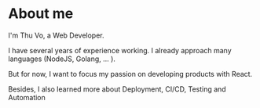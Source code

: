 # About me

I'm Thu Vo, a Web Developer.

I have several years of experience working. I already approach many languages (NodeJS, Golang, ... ).

But for now, I want to focus my passion on developing products with React.

Besides, I also learned more about Deployment, CI/CD, Testing and Automation
